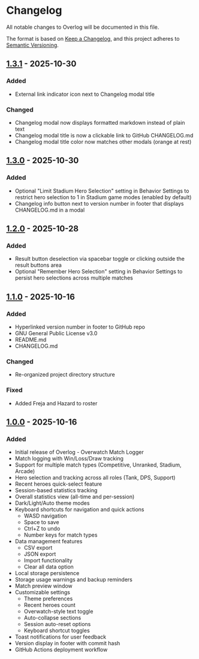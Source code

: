 # Changelog

All notable changes to Overlog will be documented in this file.

The format is based on [Keep a Changelog](https://keepachangelog.com/en/1.0.0/),
and this project adheres to [Semantic Versioning](https://semver.org/spec/v2.0.0.html).

## [1.3.1] - 2025-10-30
### Added
- External link indicator icon next to Changelog modal title
### Changed
- Changelog modal now displays formatted markdown instead of plain text
- Changelog modal title is now a clickable link to GitHub CHANGELOG.md
- Changelog modal title color now matches other modals (orange at rest)

## [1.3.0] - 2025-10-30
### Added
- Optional "Limit Stadium Hero Selection" setting in Behavior Settings to restrict hero selection to 1 in Stadium game modes (enabled by default)
- Changelog info button next to version number in footer that displays CHANGELOG.md in a modal

## [1.2.0] - 2025-10-28
### Added
- Result button deselection via spacebar toggle or clicking outside the result buttons area
- Optional "Remember Hero Selection" setting in Behavior Settings to persist hero selections across multiple matches

## [1.1.0] - 2025-10-16
### Added
- Hyperlinked version number in footer to GitHub repo
- GNU General Public License v3.0
- README.md
- CHANGELOG.md
### Changed
- Re-organized project directory structure
### Fixed
- Added Freja and Hazard to roster

## [1.0.0] - 2025-10-16
### Added
- Initial release of Overlog - Overwatch Match Logger
- Match logging with Win/Loss/Draw tracking
- Support for multiple match types (Competitive, Unranked, Stadium, Arcade)
- Hero selection and tracking across all roles (Tank, DPS, Support)
- Recent heroes quick-select feature
- Session-based statistics tracking
- Overall statistics view (all-time and per-session)
- Dark/Light/Auto theme modes
- Keyboard shortcuts for navigation and quick actions
  - WASD navigation
  - Space to save
  - Ctrl+Z to undo
  - Number keys for match types
- Data management features
  - CSV export
  - JSON export
  - Import functionality
  - Clear all data option
- Local storage persistence
- Storage usage warnings and backup reminders
- Match preview window
- Customizable settings
  - Theme preferences
  - Recent heroes count
  - Overwatch-style text toggle
  - Auto-collapse sections
  - Session auto-reset options
  - Keyboard shortcut toggles
- Toast notifications for user feedback
- Version display in footer with commit hash
- GitHub Actions deployment workflow

[1.3.1]: https://github.com/NewbGoob/overlog/compare/v1.3.0...v1.3.1
[1.3.0]: https://github.com/NewbGoob/overlog/compare/v1.2.0...v1.3.0
[1.2.0]: https://github.com/NewbGoob/overlog/compare/v1.1.0...v1.2.0
[1.1.0]: https://github.com/NewbGoob/overlog/compare/v1.0.0...v1.1.0
[1.0.0]: https://github.com/NewbGoob/overlog/tree/v1.0.0
